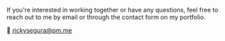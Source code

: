 If you're interested in working together or have any questions, feel free to reach out to me by email or through the contact form on my portfolio.

📧 rickysegura@pm.me
